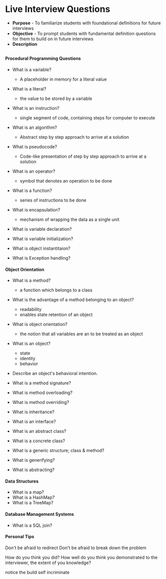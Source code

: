 # Live Interview Questions
* **Purpose** - To familiarize students with foundational definitions for future interviews
* **Objective** - To prompt students with fundamental definition questions for them to build on in future interviews
* **Description**

##

#### Procedural Programming Questions  
* What is a variable?
	* A placeholder in memory for a literal value
* What is a literal?
	* the value to be stored by a variable
* What is an instruction?
	* single segment of code, containing steps for computer to execute
* What is an algorithm?
	* Abstract step by step approach to arrive at a solution
* What is pseudocode?
	* Code-like presentation of step by step approach to arrive at a solution
* What is an operator?
	* symbol that denotes an operation to be done
* What is a function?
	* series of instructions to be done
* What is encapsulation?
	* mechanism of wrapping the data as a single unit



* What is variable declaration?
* What is variable initialization?
* What is object instantitaion?


* What is Exception handling?




#### Object Orientation

* What is a method?
	* a function which belongs to a class
* What is the advantage of a method belonging to an object?
	* readability
	* enables state retention of an object
* What is object orientation?
	* the notion that all variables are an to be treated as an object
* What is an object?
	* state
	* identity
	* behavior






* Describe an object's behavioral intention.
* What is a method signature?
* What is method overloading?
* What is method overriding?
* What is inheritance?

* What is an interface?
* What is an abstract class?
* What is a concrete class?

* What is a generic structure; class & method?
* What is generifying?
* What is abstracting?


#### Data Structures

* What is a map?
* What is a HashMap?
* What is a TreeMap?



#### Database Management Systems
* What is a SQL join?






#### Personal Tips

Don't be afraid to redirect
Don't be afraid to break down the problem


How do you think you did?
How well do you think you demonstrated to the interviewer, the extent of you knowledge?





notice the build
self incriminate